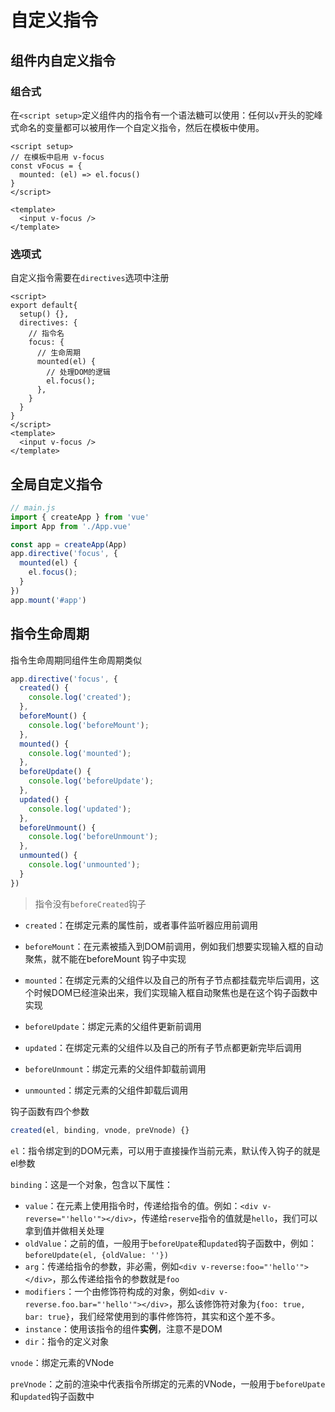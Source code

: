 # 自定义指令

## 组件内自定义指令

### 组合式

在`<script setup>`定义组件内的指令有一个语法糖可以使用：任何以`v`开头的驼峰式命名的变量都可以被用作一个自定义指令，然后在模板中使用。

````vue
<script setup>
// 在模板中启用 v-focus
const vFocus = {
  mounted: (el) => el.focus()
}
</script>

<template>
  <input v-focus />
</template>

````

### 选项式

自定义指令需要在`directives`选项中注册

```vue
<script>
export default{
  setup() {},
  directives: {
    // 指令名
    focus: {
      // 生命周期
      mounted(el) {
        // 处理DOM的逻辑
        el.focus();
      },
    }
  }
}
</script>
<template>
  <input v-focus />
</template>

```

## 全局自定义指令

```javascript
// main.js
import { createApp } from 'vue'
import App from './App.vue'

const app = createApp(App)
app.directive('focus', {
  mounted(el) {
    el.focus();
  }
})
app.mount('#app')

```

## 指令生命周期

指令生命周期同组件生命周期类似

```javascript
app.directive('focus', {
  created() {
    console.log('created');
  },
  beforeMount() {
    console.log('beforeMount');
  },
  mounted() {
    console.log('mounted');
  },
  beforeUpdate() {
    console.log('beforeUpdate');
  },
  updated() {
    console.log('updated');
  },
  beforeUnmount() {
    console.log('beforeUnmount');
  },
  unmounted() {
    console.log('unmounted');
  }
})
```

> 指令没有`beforeCreated`钩子

- `created`：在绑定元素的属性前，或者事件监听器应用前调用

- `beforeMount`：在元素被插入到DOM前调用，例如我们想要实现输入框的自动聚焦，就不能在beforeMount 钩子中实现
- `mounted`：在绑定元素的父组件以及自己的所有子节点都挂载完毕后调用，这个时候DOM已经渲染出来，我们实现输入框自动聚焦也是在这个钩子函数中实现
- `beforeUpdate`：绑定元素的父组件更新前调用
- `updated`：在绑定元素的父组件以及自己的所有子节点都更新完毕后调用
- `beforeUnmount`：绑定元素的父组件卸载前调用
- `unmounted`：绑定元素的父组件卸载后调用

钩子函数有四个参数

```javascript
created(el, binding, vnode, preVnode) {}
```

`el`：指令绑定到的DOM元素，可以用于直接操作当前元素，默认传入钩子的就是el参数

`binding`：这是一个对象，包含以下属性：

- `value`：在元素上使用指令时，传递给指令的值。例如：`<div v-reverse="'hello'"></div>`，传递给`reserve`指令的值就是`hello`，我们可以拿到值并做相关处理
- `oldValue`：之前的值，一般用于`beforeUpate`和`updated`钩子函数中，例如：`beforeUpdate(el, {oldValue: ''})`
- `arg`：传递给指令的参数，非必需，例如`<div v-reverse:foo="'hello'"></div>`，那么传递给指令的参数就是`foo`
- `modifiers`：一个由修饰符构成的对象，例如`<div v-reverse.foo.bar="'hello'"></div>`，那么该修饰符对象为`{foo: true, bar: true}`，我们经常使用到的事件修饰符，其实和这个差不多。
- `instance`：使用该指令的组件**实例**，注意不是DOM
- `dir`：指令的定义对象

`vnode`：绑定元素的VNode

`preVnode`：之前的渲染中代表指令所绑定的元素的VNode，一般用于`beforeUpate`和`updated`钩子函数中
